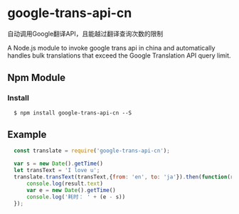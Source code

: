 # google-trans-api-cn
自动调用Google翻译API，且能越过翻译查询次数的限制

A Node.js module to invoke google trans api in china and automatically handles bulk translations that exceed the Google Translation API query limit.

## Npm Module

### Install
```
  $ npm install google-trans-api-cn --S
```

## Example

```javascript
  const translate = require('google-trans-api-cn');

  var s = new Date().getTime()
  let transText = 'I love u';
  translate.transText(transText,{from: 'en', to: 'ja'}).then(function(result){
      console.log(result.text)
      var e = new Date().getTime()
      console.log('耗时： ' + (e - s))
  });

```